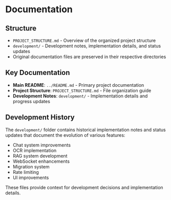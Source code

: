 # Documentation

## Structure

- `PROJECT_STRUCTURE.md` - Overview of the organized project structure
- `development/` - Development notes, implementation details, and status updates
- Original documentation files are preserved in their respective directories

## Key Documentation

- **Main README**: `../README.md` - Primary project documentation
- **Project Structure**: `PROJECT_STRUCTURE.md` - File organization guide
- **Development Notes**: `development/` - Implementation details and progress updates

## Development History

The `development/` folder contains historical implementation notes and status updates that document the evolution of various features:

- Chat system improvements
- OCR implementation
- RAG system development
- WebSocket enhancements
- Migration system
- Rate limiting
- UI improvements

These files provide context for development decisions and implementation details.